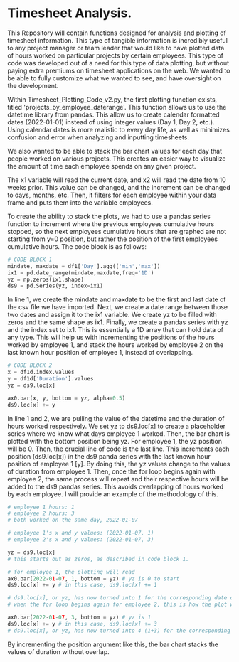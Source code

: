 # Timesheet Analysis.

This Repository will contain functions designed for analysis and plotting of timesheet information. This type of tangible information is incredibly useful to any project manager or team leader that would like to have plotted data of hours worked on particular projects by certain employees. This type of code was developed out of a need for this type of data plotting, but without paying extra premiums on timesheet applications on the web. We wanted to be able to fully customize what we wanted to see, and have oversight on the development.

Within Timesheet_Plotting_Code_v2.py, the first plotting function exists, titled 'projects_by_employee_daterange'. This function allows us to use the datetime library from pandas. This allow us to create calendar formatted dates (2022-01-01) instead of using integer values (Day 1, Day 2, etc.). Using calendar dates is more realistic to every day life, as well as minimizes confusion and error when analyzing and inputting timesheets.

We also wanted to be able to stack the bar chart values for each day that people worked on various projects. This creates an easier way to visualize the amount of time each employee spends on any given project.

The x1 variable will read the current date, and x2 will read the date from 10 weeks prior. This value can be changed, and the increment can be changed to days, months, etc. Then, it filters for each employee within your data frame and puts them into the variable employees. 

To create the ability to stack the plots, we had to use a pandas series function to increment where the previous employees cumulative hours stopped, so the next employees cumulative hours that are graphed are not starting from y=0 position, but rather the position of the first employees cumulative hours. The code block is as follows:

```python
# CODE BLOCK 1
mindate, maxdate = df1['Day'].agg(['min','max'])
ix1 = pd.date_range(mindate,maxdate,freq='1D')
yz = np.zeros(ix1.shape)
ds9 = pd.Series(yz, index=ix1)
```

In line 1, we create the mindate and maxdate to be the first and last date of the csv file we have imported. Next, we create a date range between those two dates and assign it to the ix1 variable. We create yz to be filled with zeros and the same shape as ix1. Finally, we create a pandas series with yz and the index set to ix1. This is essentially a 1D array that can hold data of any type. This will help us with incrementing the positions of the hours worked by employee 1, and stack the hours worked by employee 2 on the last known hour position of employee 1, instead of overlapping.

```python
# CODE BLOCK 2
x = df1d.index.values
y = df1d['Duration'].values 
yz = ds9.loc[x]

ax0.bar(x, y, bottom = yz, alpha=0.5)
ds9.loc[x] += y
```

In line 1 and 2, we are pulling the value of the datetime and the duration of hours worked respectively. We set yz to ds9.loc[x] to create a placeholder series where we know what days employee 1 worked. Then, the bar chart is plotted with the bottom position being yz. For employee 1, the yz position will be 0. Then, the crucial line of code is the last line. This increments each position (ds9.loc[x]) in the ds9 panda series with the last known hour position of employee 1 [y]. By doing this, the yz values change to the values of duration from employee 1. Then, once the for loop begins again with employee 2, the same process will repeat and their respective hours will be added to the ds9 pandas series. This avoids overlapping of hours worked by each employee. I will provide an example of the methodology of this.

``` python
# employee 1 hours: 1
# employee 2 hours: 3 
# both worked on the same day, 2022-01-07

# employee 1's x and y values: (2022-01-07, 1)
# employee 2's x and y values: (2022-01-07, 3)

yz = ds9.loc[x]
# this starts out as zeros, as described in code block 1.

# for employee 1, the plotting will read
ax0.bar(2022-01-07, 1, bottom = yz) # yz is 0 to start
ds9.loc[x] += y # in this case, ds9.loc[x] += 1

# ds9.loc[x], or yz, has now turned into 1 for the corresponding date of 2022-01-07.
# when the for loop begins again for employee 2, this is how the plot will read

ax0.bar(2022-01-07, 3, bottom = yz) # yz is 1
ds9.loc[x] += y # in this case, ds9.loc[x] += 3
# ds9.loc[x], or yz, has now turned into 4 (1+3) for the corresponding date of 2022-01-07.
```

By incrementing the position argument like this, the bar chart stacks the values of duration without overlap.
